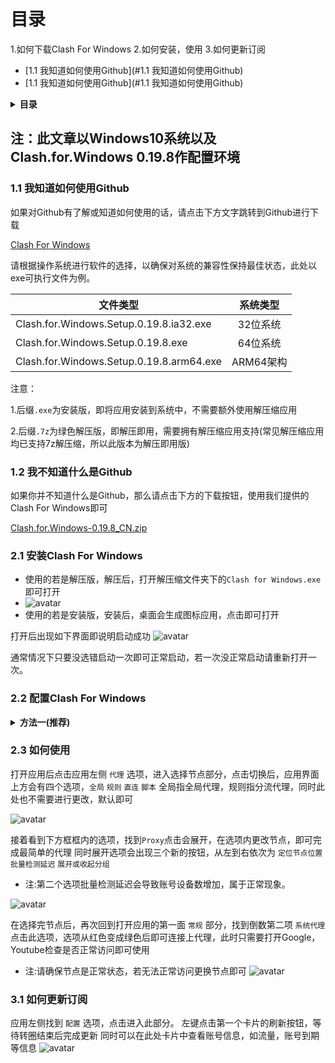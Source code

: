 # 目录
1.如何下载Clash For Windows
2.如何安装，使用
3.如何更新订阅

-   [1.1 我知道如何使用Github](#1.1 我知道如何使用Github)
-   [1.1 我知道如何使用Github](#1.1 我知道如何使用Github)


<details>
<summary><b>目录</b></summary>

```txt
[1.1 我知道如何使用Github](#1.1 我知道如何使用Github)
[1.2 我不知道什么是Github](#1.2 我不知道什么是Github)
[2.1 安装Clash For Windows](#2.1 安装Clash For Windows)
[2.2 配置Clash For Windows](#2.2 配置Clash For Windows)
[2.3 如何使用](#2.3 如何使用)
[3.1 如何更新订阅](#3.1 如何更新订阅)
```

</details>

## 注：此文章以Windows10系统以及Clash.for.Windows 0.19.8作配置环境
### 1.1 我知道如何使用Github
如果对Github有了解或知道如何使用的话，请点击下方文字跳转到Github进行下载

[Clash For Windows](https://github.com/Fndroid/clash_for_windows_pkg/releases)

请根据操作系统进行软件的选择，以确保对系统的兼容性保持最佳状态，此处以exe可执行文件为例。

| 文件类型                   | 系统类型 |
| ----------------------  | :---: |
| Clash.for.Windows.Setup.0.19.8.ia32.exe    |   32位系统   |
| Clash.for.Windows.Setup.0.19.8.exe          |   64位系统   |
| Clash.for.Windows.Setup.0.19.8.arm64.exe     |   ARM64架构   |

注意：

1.后缀`.exe`为安装版，即将应用安装到系统中，不需要额外使用解压缩应用

2.后缀`.7z`为绿色解压版，即解压即用，需要拥有解压缩应用支持(常见解压缩应用均已支持7z解压缩，所以此版本为解压即用版)

### 1.2 我不知道什么是Github
如果你并不知道什么是Github，那么请点击下方的下载按钮，使用我们提供的Clash For Windows即可

[Clash.for.Windows-0.19.8_CN.zip](https://www.onezz.me/Clash.for.Windows-0.19.8_CN.zip)

### 2.1 安装Clash For Windows

+ 使用的若是解压版，解压后，打开解压缩文件夹下的`Clash for Windows.exe`即可打开
+ ![avatar](https://s2.loli.net/2022/02/13/UQj8hFeP16RasnG.jpg)
+ 使用的若是安装版，安装后，桌面会生成图标应用，点击即可打开

打开后出现如下界面即说明启动成功
![avatar](https://s2.loli.net/2022/02/13/3uDYKTQeL9ZnkoI.jpg)

通常情况下只要没选错启动一次即可正常启动，若一次没正常启动请重新打开一次。

### 2.2 配置Clash For Windows

<details>
<summary><b>方法一(推荐)</b></summary>

使用壹速云官方配置

```txt
打开壹速云官网，登录后在官网右侧找到快速使用
  
以此点击 订阅中心 > Windows > Clash for Windows 一键导入
  
在浏览器弹出窗口时，点击允许导入，即可自动导入至Clash
  
若点击一键导入后浏览器没反应，请尝试更换至Chrome浏览器后再次导入
```

</details>

### 2.3 如何使用

打开应用后点击应用左侧 `代理` 选项，进入选择节点部分，点击切换后，应用界面上方会有四个选项，`全局` `规则` `直连` `脚本`
全局指全局代理，规则指分流代理，同时此处也不需要进行更改，默认即可

![avatar](https://s2.loli.net/2022/02/13/UzOxoVDldjEp6eW.jpg)

接着看到下方框框内的选项，找到`Proxy`点击会展开，在选项内更改节点，即可完成最简单的代理
同时展开选项会出现三个新的按钮，从左到右依次为 `定位节点位置` `批量检测延迟` `展开或收起分组`
+ 注:第二个选项批量检测延迟会导致账号设备数增加，属于正常现象。

![avatar](https://s2.loli.net/2022/02/13/i2NVvLs9ZqWQ7E8.jpg)

在选择完节点后，再次回到打开应用的第一面 `常规` 部分，找到倒数第二项 `系统代理` 点击此选项，选项从红色变成绿色后即可连接上代理，此时只需要打开Google，Youtube检查是否正常访问即可使用
+ 注:请确保节点是正常状态，若无法正常访问更换节点即可
![avatar](https://s2.loli.net/2022/02/13/59MWhTSuiedyIDf.jpg)

### 3.1 如何更新订阅

应用左侧找到 `配置` 选项，点击进入此部分。
左键点击第一个卡片的刷新按钮，等待转圈结束后完成更新
同时可以在此处卡片中查看账号信息，如流量，账号到期等信息
![avatar](https://s2.loli.net/2022/02/13/oIlUKwqAEVMjzr9.jpg)
